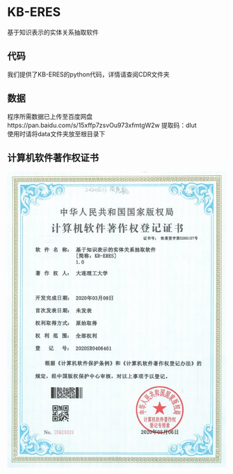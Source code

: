 # KB-ERES
基于知识表示的实体关系抽取软件
## 代码
我们提供了KB-ERES的python代码，详情请查阅CDR文件夹
## 数据
程序所需数据已上传至百度网盘https://pan.baidu.com/s/15xffp7zsvOu973xfmtgW2w 提取码：dlut<br>
使用时请将data文件夹放至根目录下
## 计算机软件著作权证书
![cert](https://github.com/DUT-B910/KB-ERES/blob/d151cda09459d5a2fb5fc1413919ddaa01caf797/%E8%AE%A1%E7%AE%97%E6%9C%BA%E8%BD%AF%E4%BB%B6%E8%91%97%E4%BD%9C%E6%9D%83%E7%99%BB%E8%AE%B0%E8%AF%81%E4%B9%A6.jpg)
